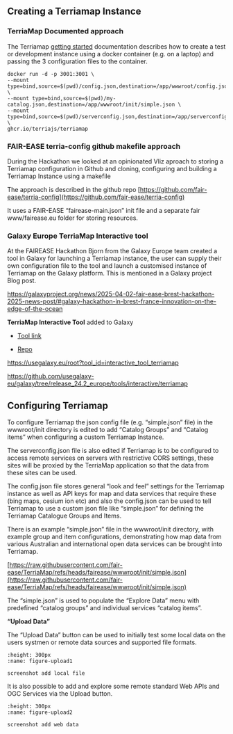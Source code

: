 ## Creating a Terriamap Instance

### TerriaMap Documented approach

The Terriamap [getting
started](https://docs.terria.io/guide/getting-started/) documentation
describes how to create a test or development instance using a docker
container (e.g. on a laptop) and passing the 3 configuration files to
the container.

```console
docker run -d -p 3001:3001 \
--mount type=bind,source=$(pwd)/config.json,destination=/app/wwwroot/config.json \
--mount type=bind,source=$(pwd)/my-catalog.json,destination=/app/wwwroot/init/simple.json \
--mount type=bind,source=$(pwd)/serverconfig.json,destination=/app/serverconfig.json \
ghcr.io/terriajs/terriamap
```

### FAIR-EASE terria-config github makefile approach

During the Hackathon we looked at an opinionated Vliz aproach to
storing a Terriamap configuration in Github and cloning, configuring and
building a Terriamap Instance using a makefile

The approach is described in the github repo
[https://github.com/fair-ease/terria-config](https://github.com/fair-ease/terria-config)

It uses a FAIR-EASE “fairease-main.json” init file and a separate fair
www/fairease.eu folder for storing resources.

### Galaxy Europe TerriaMap Interactive tool

At the FAIREASE Hackathon Bjorn from the Galaxy Europe team created a
tool in Galaxy for launching a Terriamap instance, the user can supply
their own configuration file to the tool and launch a customised
instance of Terriamap on the Galaxy platform. This is mentioned in a
Galaxy project Blog post.

<https://galaxyproject.org/news/2025-04-02-fair-ease-brest-hackathon-2025-news-post/#galaxy-hackathon-in-brest-france-innovation-on-the-edge-of-the-ocean>

**TerriaMap Interactive Tool** added to Galaxy

- [Tool
  link](https://usegalaxy.eu/root?tool_id=interactive_tool_terriamap)

- [Repo](https://github.com/usegalaxy-eu/galaxy/tree/release_24.2_europe/tools/interactive/terriamap)

<https://usegalaxy.eu/root?tool_id=interactive_tool_terriamap>

<https://github.com/usegalaxy-eu/galaxy/tree/release_24.2_europe/tools/interactive/terriamap>

## Configuring Terriamap
To configure Terriamap the json config file (e.g. “simple.json” file) in
the wwwroot/init directory is edited to add “Catalog Groups” and
“Catalog items” when configuring a custom Terriamap Instance.

The serverconfig.json file is also edited if Terriamap is to be
configured to access remote services on servers with restrictive CORS
settings, these sites will be proxied by the TerriaMap application so
that the data from these sites can be used.

The config.json file stores general “look and feel” settings for the
Terriamap instance as well as API keys for map and data services that
require these (bing maps, cesium ion etc) and also the config.json can
be used to tell Terriamap to use a custom json file like “simple.json”
for defining the Terriamap Catalogue Groups and Items.

There is an example “simple.json” file in the wwwroot/init directory,
with example group and item configurations, demonstrating how map data
from various Australian and international open data services can be
brought into Terriamap.

[https://raw.githubusercontent.com/fair-ease/TerriaMap/refs/heads/fairease/wwwroot/init/simple.json](https://raw.githubusercontent.com/fair-ease/TerriaMap/refs/heads/fairease/wwwroot/init/simple.json)

The “simple.json” is used to populate the “Explore Data” menu with
predefined “catalog groups” and individual services “catalog items”.


**“Upload Data”**

The “Upload Data” button can be used to initially test some local data
on the users systmen or remote data sources and supported file formats.

```{figure} content/image1.png
:height: 300px
:name: figure-upload1

screenshot add local file
```

It is also possible to add and explore some remote standard Web APIs and
OGC Services via the Upload button.


```{figure} content/image2.png
:height: 300px
:name: figure-upload2

screenshot add web data 
```


